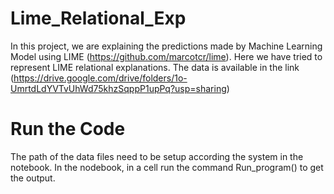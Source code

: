 # Lime_Relational_Exp

In this project, we are explaining the predictions made by Machine Learning Model using LIME (https://github.com/marcotcr/lime). Here we have tried to represent LIME relational explanations. The data is available in the link (https://drive.google.com/drive/folders/1o-UmrtdLdYVTvUhWd75khzSqppP1upPq?usp=sharing)

# Run the Code
The  path of the data files need to be setup according the system in the notebook. In the nodebook, in a cell  run the command Run_program() to get the output.
